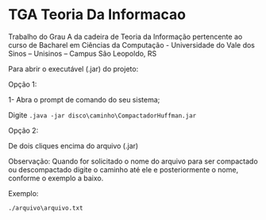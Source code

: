 # TGA Teoria Da Informacao
<p>Trabalho do Grau A da cadeira de Teoria da Informação pertencente ao curso de Bacharel em Ciências da Computação - Universidade do Vale dos Sinos – Unisinos – Campus São Leopoldo, RS</p>
<p></p>
<p>Para abrir o executável (.jar) do projeto:</p>
<p>Opção 1:</p>
<p>1- Abra o prompt de comando do seu sistema;</p>
<p>Digite <code>.java -jar disco\caminho\CompactadorHuffman.jar</code></p>
<p></p>
<p>Opção 2:</p>
<p>De dois cliques encima do arquivo (.jar)</p>
<p></p>
<p>Observação: Quando for solicitado o nome do arquivo para ser compactado ou descompactado digite o caminho até ele e posteriormente o nome, conforme o exemplo a baixo.</p>
<p></p>
<p>Exemplo:</p>
<p><code>./arquivo\arquivo.txt</code></p>
